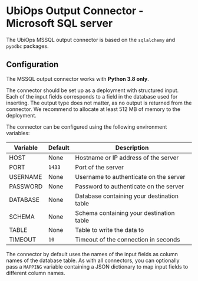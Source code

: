 # UbiOps Output Connector - Microsoft SQL server

The UbiOps MSSQL output connector is based on the `sqlalchemy` and `pyodbc` packages.

## Configuration

The MSSQL output connector works with **Python 3.8 only**.

The connector should be set up as a deployment with structured input. Each of the input fields corresponds to a field
in the database used for inserting. The output type does not matter, as no output is returned from the connector. 
We recommend to allocate at least 512 MB of memory to the deployment.
  
The connector can be configured using the following environment variables:

| Variable | Default  | Description                                |
|----------|----------|--------------------------------------------|
| HOST     | None     | Hostname or IP address of the server       |
| PORT     | `1433`   | Port of the server                         |
| USERNAME | None     | Username to authenticate on the server     |
| PASSWORD | None     | Password to authenticate on the server     |
| DATABASE | None     | Database containing your destination table |
| SCHEMA   | None     | Schema containing your destination table   |
| TABLE    | None     | Table to write the data to                 |
| TIMEOUT  | `10`     | Timeout of the connection in seconds       |

The connector by default uses the names of the input fields as column names of the database table. As with all
connectors, you can optionally pass a `MAPPING` variable containing a JSON dictionary to map input fields to different
column names. 
